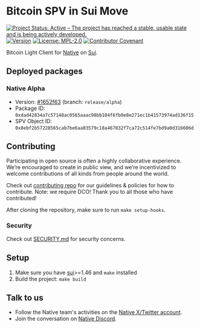 <!-- markdownlint-disable MD041 -->
<!-- markdownlint-disable MD013 -->

<!-- ![Logo!](assets/logo.png) -->

# Bitcoin SPV in Sui Move

[![Project Status: Active – The project has reached a stable, usable state and is being actively developed.](https://www.repostatus.org/badges/latest/active.svg)](https://www.repostatus.org/#wip)
[![Version](https://img.shields.io/github/tag/gonative-cc/move-bitcoin-spv.svg?style=flat-square)](https://github.com/gonative-cc/move-bitcoin-spv)
[![License: MPL-2.0](https://img.shields.io/github/license/gonative-cc/move-bitcoin-spv.svg?style=flat-square)](https://github.com/gonative-cc/move-bitcoin-spv/blob/main/LICENSE)
[![Contributor Covenant](https://img.shields.io/badge/Contributor%20Covenant-2.1-4baaaa.svg)](https://github.com/gonative-cc/contributig/blob/master/CODE_OF_CONDUCT.md)

Bitcoin Light Client for [Native](https://gonative.cc) on [Sui](https://sui.io/).

## Deployed packages

### Native Alpha


- Version: [#1652f63](https://github.com/gonative-cc/move-bitcoin-spv/tree/1652f63b2368e45fe26151eeb86b8aab47b5799a) (branch: `release/alpha`)
- Package ID: `0xdad42834a7c57148ac0565aaac98bb104f6fb0e8e271ec1b41573974ad136f15`
- SPV Object ID: `0x8ebf2b57228565cab7be6aa03579c18a467032f7ca72c514fe7bd9a0d316606d`

## Contributing

Participating in open source is often a highly collaborative experience. We’re encouraged to create in public view, and we’re incentivized to welcome contributions of all kinds from people around the world.

Check out [contributing repo](https://github.com/gonative-cc/contributig) for our guidelines & policies for how to contribute. Note: we require DCO! Thank you to all those who have contributed!

After cloning the repository, make sure to run `make setup-hooks`.

### Security

Check out [SECURITY.md](./SECURITY.md) for security concerns.

## Setup

1. Make sure you have [sui](https://docs.sui.io/guides/developer/getting-started/sui-install)>=1.46 and `make` installed
2. Build the project: `make build`

## Talk to us

- Follow the Native team's activities on the [Native X/Twitter account](https://x.com/NativeNetwork).
- Join the conversation on [Native Discord](https://discord.gg/gonative).
